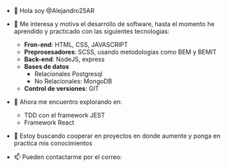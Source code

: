 - 👋 Hola soy @Alejandro25AR
- 👀 Me interesa y motiva el desarrollo de software, hasta el momento he aprendido y practicado con las siguientes tecnologias:
    - <strong>Fron-end</strong>: HTML, CSS, JAVASCRIPT<br>
    - <strong>Preprosesadores</strong>: SCSS, usando metodologias como BEM y BEMIT
    - <strong>Back-end</strong>: NodeJS, express
    - <strong>Bases de datos</strong>
      - Relacionales Postgresql
      - No Relacionales: MongoDB
    - <strong>Control de versiones</strong>: GIT<br>

- 🌱 Ahora me encuentro explorando en: 
    - TDD con el framework JEST
    - Framework React
- 💞️ Estoy buscando cooperar en proyectos en donde aumente y ponga en practica mis conocimientos<br>
- 📫 Pueden contactarme por el correo: 
